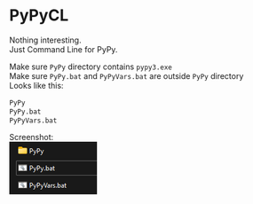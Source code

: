 # PyPyCL
Nothing interesting.<br>Just Command Line for PyPy.

Make sure `PyPy` directory contains `pypy3.exe`<br>
Make sure `PyPy.bat` and `PyPyVars.bat` are outside `PyPy` directory<br>
Looks like this:
```
PyPy
PyPy.bat
PyPyVars.bat
```
Screenshot:<br>
![Visual](https://github.com/SlowsieNT/PyPyCL/blob/main/visual.png?raw=true)
